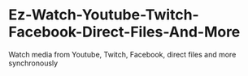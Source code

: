# Ez-Watch-Youtube-Twitch-Facebook-Direct-Files-And-More
Watch media from Youtube, Twitch, Facebook, direct files and more synchronously
